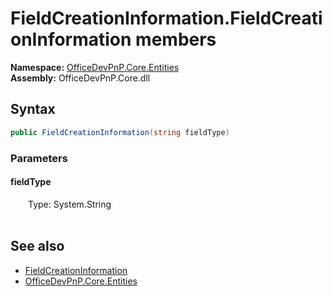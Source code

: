 # FieldCreationInformation.FieldCreationInformation members 
  

**Namespace:** [OfficeDevPnP.Core.Entities](OfficeDevPnP.Core.Entities.md)  
**Assembly:** OfficeDevPnP.Core.dll  
## Syntax
```C#
public FieldCreationInformation(string fieldType)
```
### Parameters
#### fieldType  
&emsp;&emsp;Type: System.String  
&emsp;&emsp;  


## See also
- [FieldCreationInformation](OfficeDevPnP.Core.Entities.FieldCreationInformation.md)
- [OfficeDevPnP.Core.Entities](OfficeDevPnP.Core.Entities.md)
